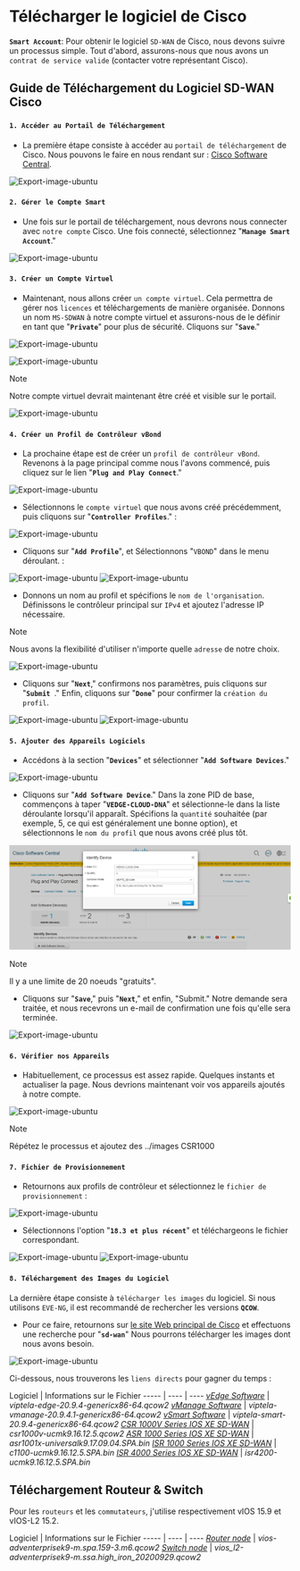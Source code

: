 # Télécharger le logiciel de Cisco

**`Smart Account`**: Pour obtenir le logiciel `SD-WAN` de Cisco, nous devons suivre un processus simple. Tout d'abord, assurons-nous que nous avons un `contrat de service valide` (contacter votre représentant Cisco).

## Guide de Téléchargement du Logiciel SD-WAN Cisco

#### `1. Accéder au Portail de Téléchargement`

- La première étape consiste à accéder au `portail de téléchargement` de Cisco. Nous pouvons le faire en nous rendant sur : [Cisco Software Central](https://software.cisco.com).

![Export-image-ubuntu](../images/software.cisco.png)

#### `2. Gérer le Compte Smart`

- Une fois sur le portail de téléchargement, nous devrons nous connecter avec `notre compte` Cisco. Une fois connecté, sélectionnez "**`Manage Smart Account`**."

![Export-image-ubuntu](../images/manage-smart-account.png)

#### `3. Créer un Compte Virtuel`

- Maintenant, nous allons créer `un compte virtuel`. Cela permettra de gérer nos `licences` et téléchargements de manière organisée. Donnons un nom `MS-SDWAN` à notre compte virtuel et assurons-nous de le définir en tant que "**`Private`**" pour plus de sécurité. Cliquons sur "**`Save`**."

![Export-image-ubuntu](../images/virtual-account.png)

![Export-image-ubuntu](../images/testing-sdwan.png)

> [!NOTE]
> Notre compte virtuel devrait maintenant être créé et visible sur le portail.

![Export-image-ubuntu](../images/vm-account-cisco.png)

#### `4. Créer un Profil de Contrôleur vBond`

- La prochaine étape est de créer un `profil de contrôleur vBond`. Revenons à la page principal comme nous l'avons commencé, puis cliquez sur le lien "**`Plug and Play Connect`**."

![Export-image-ubuntu](../images/plug-and-play.png)

- Sélectionnons le `compte virtuel` que nous avons créé précédemment, puis cliquons sur "**`Controller Profiles`**." :

![Export-image-ubuntu](../images/connect-cisco.png)

- Cliquons sur "**`Add Profile`**", et Sélectionnons "`VBOND`" dans le menu déroulant. :

![Export-image-ubuntu](../images/add-profile.png)
![Export-image-ubuntu](../images/vbond-compte.png)

- Donnons un nom au profil et spécifions le `nom de l'organisation`. Définissons le contrôleur principal sur `IPv4` et ajoutez l'adresse IP nécessaire. 

> [!NOTE]
> Nous avons la flexibilité d'utiliser n'importe quelle `adresse` de notre choix.

![Export-image-ubuntu](../images/add-contoller-profile.png)

- Cliquons sur "**`Next`**," confirmons nos paramètres, puis cliquons sur "**`Submit `**." Enfin, cliquons sur "**`Done`**" pour confirmer la `création du profil`.

![Export-image-ubuntu](../images/ok-smart.png)
![Export-image-ubuntu](../images/add-ppc.png)

#### `5. Ajouter des Appareils Logiciels`

- Accédons à la section "**`Devices`**" et sélectionner "**`Add Software Devices`**."

![Export-image-ubuntu](../images/add-software.png)

- Cliquons sur "**`Add Software Device`**." Dans la zone PID de base, commençons à taper "**`VEDGE-CLOUD-DNA`**" et sélectionne-le dans la liste déroulante lorsqu'il apparaît. Spécifions la `quantité` souhaitée (par exemple, 5, ce qui est généralement une bonne option), et sélectionnons le `nom du profil` que nous avons créé plus tôt.

![Export-image-ubuntu](./images/vs.jpg)

> [!NOTE]
> Il y a une limite de 20 noeuds "gratuits".

- Cliquons sur "**`Save`**," puis "**`Next`**," et enfin, "Submit." Notre demande sera traitée, et nous recevrons un e-mail de confirmation une fois qu'elle sera terminée.

![Export-image-ubuntu](../images/confirme-email.png)

#### `6. Vérifier nos Appareils`

- Habituellement, ce processus est assez rapide. Quelques instants et actualiser la page. Nous devrions maintenant voir vos appareils ajoutés à notre compte.

![Export-image-ubuntu](../images/plug-valid.png)

> [!NOTE]
> Répétez le processus et ajoutez des ../images CSR1000

#### `7. Fichier de Provisionnement`

- Retournons aux profils de contrôleur et sélectionnez le `fichier de provisionnement` :

![Export-image-ubuntu](../images/provisioning-file.png)

- Sélectionnons l'option "**`18.3 et plus récent`**" et téléchargeons le fichier correspondant.

![Export-image-ubuntu](../images/18.png)
![Export-image-ubuntu](../images/serial.png)

#### `8. Téléchargement des Images du Logiciel`

La dernière étape consiste à `télécharger les images` du logiciel. Si nous utilisons `EVE-NG`, il est recommandé de rechercher les versions **`QCOW`**. 

- Pour ce faire, retournons sur [le site Web principal de Cisco](https://software.cisco.com/download/home) et effectuons une recherche pour "**`sd-wan`**" Nous pourrons télécharger les images dont nous avons besoin.

![Export-image-ubuntu](../images/sof-download.png)

Ci-dessous, nous trouverons les `liens directs` pour gagner du temps :

Logiciel | Informations sur le Fichier 
-----    | ----            | ----
*[vEdge Software](https://software.cisco.com/download/home/286320995/type/286321047/release/20.9.4)* | *viptela-edge-20.9.4-genericx86-64.qcow2* 
*[vManage Software](https://software.cisco.com/download/home/286320995/type/286321039/release/20.9.4.1)* | *viptela-vmanage-20.9.4.1-genericx86-64.qcow2* 
*[vSmart Software](https://software.cisco.com/download/home/286320995/type/286321043/release/20.9.4)* | *viptela-smart-20.9.4-genericx86-64.qcow2* 
*[CSR 1000V Series IOS XE SD-WAN](https://software.cisco.com/download/home/286323714/type/286321980/release/16.12.5)* | *csr1000v-ucmk9.16.12.5.qcow2*
*[ASR 1000 Series IOS XE SD-WAN](https://software.cisco.com/download/home/286321999/type/282046477/release/Cupertino-17.9.4)* | *asr1001x-universalk9.17.09.04.SPA.bin* 
*[ISR 1000 Series IOS XE SD-WAN](https://software.cisco.com/download/home/286321996/type/286321980/release/16.12.5)* | *c1100-ucmk9.16.12.5.SPA.bin* 
*[ISR 4000 Series IOS XE SD-WAN](https://software.cisco.com/download/home/286321991/type/286321980/release/16.12.5)* | *isr4200-ucmk9.16.12.5.SPA.bin*

## Téléchargement Routeur & Switch

Pour les `routeurs` et les `commutateurs`, j'utilise respectivement vIOS 15.9 et vIOS-L2 15.2. 

Logiciel | Informations sur le Fichier 
-----    | ----            | ----
*[Router node]()* | *vios-adventerprisek9-m.spa.159-3.m6.qcow2* 
*[Switch node]()* | *vios_l2-adventerprisek9-m.ssa.high_iron_20200929.qcow2* 